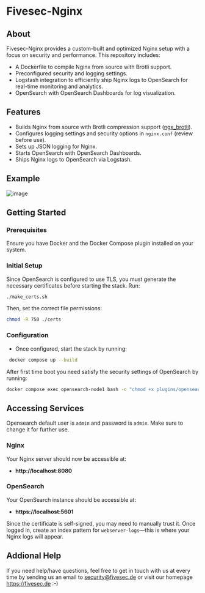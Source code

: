 # Fivesec-Nginx

## About

Fivesec-Nginx provides a custom-built and optimized Nginx setup with a focus on security and performance. This repository includes:
- A Dockerfile to compile Nginx from source with Brotli support.
- Preconfigured security and logging settings.
- Logstash integration to efficiently ship Nginx logs to OpenSearch for real-time monitoring and analytics.
- OpenSearch with OpenSearch Dashboards for log visualization.

## Features

- Builds Nginx from source with Brotli compression support ([ngx_brotli](https://github.com/google/ngx_brotli)).
- Configures logging settings and security options in `nginx.conf` (review before use).
- Sets up JSON logging for Nginx.
- Starts OpenSearch with OpenSearch Dashboards.
- Ships Nginx logs to OpenSearch via Logstash.

## Example
![image](https://github.com/fivesecde/fivesec-nginx/blob/main/example.png)

## Getting Started

### Prerequisites

Ensure you have Docker and the Docker Compose plugin installed on your system.

### Initial Setup

Since OpenSearch is configured to use TLS, you must generate the necessary certificates before starting the stack. Run:

```bash
./make_certs.sh
```

Then, set the correct file permissions:

```bash
chmod -R 750 ./certs
```

### Configuration

- Once configured, start the stack by running:

```bash
 docker compose up --build
```

After first time boot you need satisfy the security settings of OpenSearch by running:

```bash
docker compose exec opensearch-node1 bash -c "chmod +x plugins/opensearch-security/tools/securityadmin.sh && bash plugins/opensearch-security/tools/securityadmin.sh -cd config/opensearch-security -icl -nhnv -cacert config/certificates/root-ca.pem -cert config/certificates/admin.pem -key config/certificates/admin.key -h localhost"
```

## Accessing Services

Opensearch default user is `admin` and password is `admin`. Make sure to change it for further use.

### Nginx
Your Nginx server should now be accessible at:

- **http://localhost:8080**

### OpenSearch
Your OpenSearch instance should be accessible at:

- **https://localhost:5601**

Since the certificate is self-signed, you may need to manually trust it. Once logged in, create an index pattern for `webserver-logs`—this is where your Nginx logs will appear.

## Addional Help
If you need help/have questions, feel free to get in touch with us at every time by sending us an email
to security@fivesec.de or visit our homepage https://fivesec.de :-)


